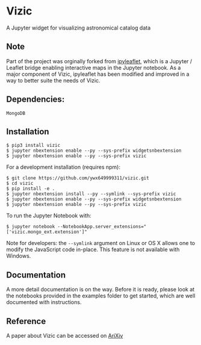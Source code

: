 # Vizic

A Jupyter widget for visualizing astronomical catalog data

## Note

Part of the project was orginally forked from [ipyleaflet](https://github.com/ellisonbg/ipyleaflet), which is a Jupyter / Leaflet bridge enabling interactive maps in the Jupyter notebook. As a major component of Vizic, ipyleaflet has been modified and improved in a way to better suite the needs of Vizic.

## Dependencies:

```
MongoDB
```

## Installation

```
$ pip3 install vizic
$ jupyter nbextension enable --py --sys-prefix widgetsnbextension
$ jupyter nbextension enable --py --sys-prefix vizic
```

For a development installation (requires npm):

```
$ git clone https://github.com/ywx649999311/vizic.git
$ cd vizic
$ pip install -e .
$ jupyter nbextension install --py --symlink --sys-prefix vizic
$ jupyter nbextension enable --py --sys-prefix widgetsnbextension
$ jupyter nbextension enable --py --sys-prefix vizic
```

To run the Jupyter Notebook with:

```
$ jupyter notebook --NotebookApp.server_extensions="['vizic.mongo_ext.extension']"
```

Note for developers: the `--symlink` argument on Linux or OS X allows one to modify the JavaScript code in-place. This feature is not available with Windows.

## Documentation

A more detail documentation is on the way. Before it is ready, please look at the notebooks provided in the examples folder to get started, which are well documented with instructions.

## Reference

A paper about Vizic can be accessed on [AriXiv](https://arxiv.org/abs/1701.01222)
